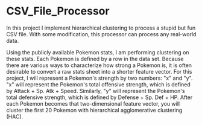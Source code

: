 # CSV_File_Processor
In this project I implement hierarchical clustering to process a stupid but fun CSV file. 
With some modification, this processor can process any real-world data.

Using the publicly available Pokemon stats, I am performing clustering on these stats. Each Pokemon is defined by a row in the data set. Because there are various ways to characterize how strong a Pokemon is, it is often desirable to convert a raw stats sheet into a shorter feature vector. For this project, I will represent a Pokemon's strength by two numbers: "x" and "y". "x" will represent the Pokemon's total offensive strength, which is defined by Attack + Sp. Atk + Speed. Similarly, "y" will represent the Pokemon's total defensive strength, which is defined by Defense + Sp. Def + HP. After each Pokemon becomes that two-dimensional feature vector, you will cluster the first 20 Pokemon with hierarchical agglomerative clustering (HAC).

